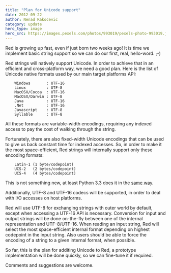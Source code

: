 ```yaml
---
title: "Plan for Unicode support"
date: 2012-09-22 
author: Nenad Rakocevic 
category: update
hero_type: image
hero_src: https://images.pexels.com/photos/993019/pexels-photo-993019.jpeg?auto=compress&cs=tinysrgb&h=650&w=940
---
```


Red is growing up fast, even if just born two weeks ago! It is time we implement basic string support so we can do our first, real, hello-word. ;-)

Red strings will natively support Unicode. In order to achieve that in an efficient and cross-platform way, we need a good plan. Here is the list of Unicode native formats used by our main target platforms API:

        Windows       : UTF-16
        Linux         : UTF-8
        MacOSX/Cocoa  : UTF-16
        MacOSX/Darwin : UTF-8
        Java          : UTF-16
        .Net          : UTF-16
        Javascript    : UTF-8
        Syllable      : UTF-8
   
All these formats are variable-width encodings, requiring any indexed access to pay the cost of walking through the string.

Fortunately, there are also fixed-width Unicode encodings that can be used to give us back constant time for indexed accesses. So, in order to make it the most space-efficient, Red strings will internally support only these encoding formats:

        Latin-1 (1 byte/codepoint)
        UCS-2   (2 bytes/codepoint)
        UCS-4   (4 bytes/codepoint)

This is not something new, at least Python 3.3 does it in the [same way](http://www.python.org/dev/peps/pep-0393/).

Additionally, UTF-8 and UTF-16 codecs will be supported, in order to deal with I/O accesses on host platforms.

Red will use UTF-8 for exchanging strings with outer world by default, except when accessing a UTF-16 API is necessary. Conversion for input and output strings will be done on-the-fly between one of the internal representation and UTF-8/UTF-16. When reading an input string, Red will select the most space-efficient internal format depending on highest codepoint in the input string. Also users should be able to force the encoding of a string to a given internal format, when possible.

So far, this is the plan for additing Unicode to Red, a prototype implementation will be done quickly, so we can fine-tune it if required.

Comments and suggestions are welcome.